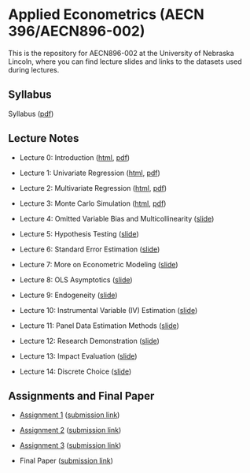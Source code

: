 
# Applied Econometrics (AECN 396/AECN896-002)

This is the repository for AECN896-002 at the University of Nebraska Lincoln, where you can find lecture slides and links to the datasets used during lectures.

## Syllabus

Syllabus ([pdf](https://tmieno2.github.io/MS-Applied-Econometrics/Syllabus/syllabus_2022.pdf))

## Lecture Notes

+ Lecture 0: Introduction ([html](https://tmieno2.github.io/MS-Applied-Econometrics/Introduction/Introduction_x.html), [pdf](https://tmieno2.github.io/MS-Applied-Econometrics/Introduction/Introduction_x.pdf))

+ Lecture 1: Univariate Regression ([html](https://tmieno2.github.io/MS-Applied-Econometrics/1_UnivariateRegression/univariate_regression_x.html), [pdf](https://tmieno2.github.io/MS-Applied-Econometrics/1_UnivariateRegression/univariate_regression_x.pdf))

+ Lecture 2: Multivariate Regression ([html](https://tmieno2.github.io/MS-Applied-Econometrics/2_MultivariateRegression/multivariate_regression_x.html), [pdf](https://tmieno2.github.io/MS-Applied-Econometrics/2_MultivariateRegression/multivariate_regression_x.pdf))

+ Lecture 3: Monte Carlo Simulation ([html](https://tmieno2.github.io/MS-Applied-Econometrics/3_MonteCarloSimulation/MC_x.html), [pdf](https://tmieno2.github.io/MS-Applied-Econometrics/3_MonteCarloSimulation/MC_x.pdf))

+ Lecture 4: Omitted Variable Bias and Multicollinearity ([slide](https://tmieno2.github.io/MS-Applied-Econometrics/OmittedVariableMulticollinear/OmittedMulticollinear_x.html))

+ Lecture 5: Hypothesis Testing ([slide](https://tmieno2.github.io/MS-Applied-Econometrics/Testing/testing_x.html))

+ Lecture 6: Standard Error Estimation ([slide](https://tmieno2.github.io/MS-Applied-Econometrics/StandardErrorEstimation/se_estimation_x.html))

+ Lecture 7: More on Econometric Modeling ([slide](https://tmieno2.github.io/MS-Applied-Econometrics/EconometricModel/modeling_x.html))

+ Lecture 8: OLS Asymptotics ([slide](https://tmieno2.github.io/MS-Applied-Econometrics/Asymptotics/asymptotics_x.html))

+ Lecture 9: Endogeneity ([slide](https://tmieno2.github.io/MS-Applied-Econometrics/Endogeneity/endogeneity_x.html))

+ Lecture 10: Instrumental Variable (IV) Estimation ([slide](https://tmieno2.github.io/MS-Applied-Econometrics/InstrumentalVariable/iv_x.html))

+ Lecture 11: Panel Data Estimation Methods ([slide](https://tmieno2.github.io/MS-Applied-Econometrics/Panel/panel_x.html))

+ Lecture 12: Research Demonstration ([slide](https://tmieno2.github.io/MS-Applied-Econometrics/Demonstration/demonstration_x.html))

+ Lecture 13: Impact Evaluation ([slide](https://tmieno2.github.io/MS-Applied-Econometrics/ImpactEvaluation/impact_evaluation_x.html))

+ Lecture 14: Discrete Choice ([slide](https://tmieno2.github.io/MS-Applied-Econometrics/DiscreteChoice/discrete_choice_x.html))

## Assignments and Final Paper

+ [Assignment 1](https://www.dropbox.com/sh/8q8twk1gph0qts0/AADYc4cWzYJCArWUtNZmPNsva?dl=0) ([submission link](https://www.dropbox.com/request/UYPeg7SVSkNiIDwWD5CX))

+ [Assignment 2](https://www.dropbox.com/sh/f8f9tdqla719qxw/AACZ8YjVFOC6H8Eck4-rRs1ta?dl=0) ([submission link](https://www.dropbox.com/request/uMDhAdB6rMN787Dzslgj))

+ [Assignment 3](https://www.dropbox.com/sh/ms57jt2c0dqq2zu/AADzY7dTQeh6AhciFELgkL43a?dl=0) ([submission link](https://www.dropbox.com/request/hWDplzmHp5KiDhmo0raF))

+ Final Paper ([submission link](https://www.dropbox.com/request/UVp6fI1CbH9Om2u51MLK))

